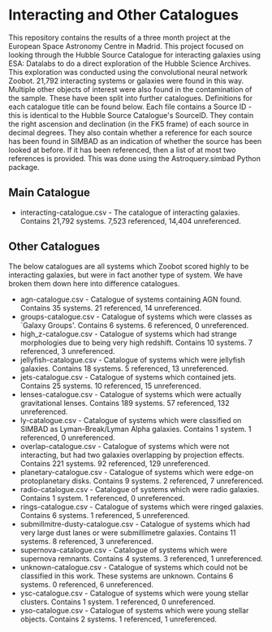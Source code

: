 # Interacting and Other Catalogues
This repository contains the results of a three month project at the European Space Astronomy Centre in Madrid. This project focused on looking through the Hubble Source Catalogue for interacting galaxies using ESA: Datalabs to do a direct exploration of the Hubble Science Archives. This exploration was conducted using the convolutional neural network Zoobot. 21,792 interacting systems or galaxies were found in this way. Multiple other objects of interest were also found in the contamination of the sample. These have been split into further catalogues. Definitions for each catalogue title can be found below. 
Each file contains a Source ID - this is identical to the Hubble Source Catalogue's SourceID. They contain the right ascension and declination (in the FK5 frame) of each source in decimal degrees. They also contain whether a reference for each source has been found in SIMBAD as an indication of whether the source has been looked at before. If it has been referenced, then a list of at most two references is provided. This was done using the Astroquery.simbad Python package. 

## Main Catalogue
* interacting-catalogue.csv - The catalogue of interacting galaxies. Contains 21,792 systems. 7,523 referenced, 14,404 unreferenced.

## Other Catalogues
The below catalogues are all systems which Zoobot scored highly to be interacting galaxies, but were in fact another type of system. We have broken them down here into difference catalogues.

* agn-catalogue.csv - Catalogue of systems containing AGN found. Contains 35 systems. 21 referenced, 14 unreferenced.
* groups-catalogue.csv - Catalogue of systems which were classes as `Galaxy Groups'. Contains 6 systems. 6 referenced, 0 unreferenced.
* high_z-catalogue.csv - Catalogue of systems which had strange morphologies due to being very high redshift. Contains 10 systems. 7 referenced, 3 unreferenced.
* jellyfish-catalogue.csv - Catalogue of systems which were jellyfish galaxies. Contains 18 systems. 5 referenced, 13 unreferenced.
* jets-catalogue.csv - Catalogue of systems which contained jets. Contains 25 systems. 10 referenced, 15 unreferenced.
* lenses-catalogue.csv - Catalogue of systems which were actually gravitational lenses. Contains 189 systems. 57 referenced, 132 unreferenced.
* ly-catalogue.csv - Catalogue of systems which were classified on SIMBAD as Lyman-Break/Lyman Alpha galaxies. Contains 1 system. 1 referenced, 0 unreferenced.
* overlap-catalogue.csv - Catalogue of systems which were not interacting, but had two galaxies overlapping by projection effects. Contains 221 systems. 92 referenced, 129 unreferenced.
* planetary-catalogue.csv - Catalogue of systems which were edge-on protoplanetary disks. Contains 9 systems. 2 referenced, 7 unreferenced.
* radio-catalogue.csv - Catalogue of systems which were radio galaxies. Contains 1 system. 1 referenced, 0 unreferenced.
* rings-catalogue.csv - Catalogue of systems which were ringed galaxies. Contains 6 systems. 1 referenced, 5 unreferenced.
* submillmitre-dusty-catalogue.csv - Catalogue of systems which had very large dust lanes or were submillimetre galaxies. Contains 11 systems. 8 referenced, 3 unreferenced. 
* supernova-catalogue.csv - Catalogue of systems which were supernova remnants. Contains 4 systems. 3 referenced, 1 unreferenced.
* unknown-catalogue.csv - Catalogue of systems which could not be classified in this work. These systems are unknown. Contains 6 systems. 0 referenced, 6 unreferenced.
* ysc-catalogue.csv - Catalogue of systems which were young stellar clusters. Contains 1 system. 1 referenced, 0 unreferenced.
* yso-catalogue.csv - Catalogue of systems which were young stellar objects. Contains 2 systems. 1 referenced, 1 unreferenced.
